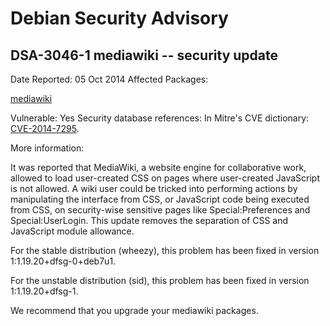
Debian Security Advisory
========================


DSA-3046-1 mediawiki -- security update
---------------------------------------



Date Reported:
05 Oct 2014
Affected Packages:

[mediawiki](https://packages.debian.org/src:mediawiki)

Vulnerable:
Yes
Security database references:
In Mitre's CVE dictionary: [CVE-2014-7295](https://security-tracker.debian.org/tracker/CVE-2014-7295).  

More information:

It was reported that MediaWiki, a website engine for collaborative work,
allowed to load user-created CSS on pages where user-created JavaScript
is not allowed. A wiki user could be tricked into performing actions by
manipulating the interface from CSS, or JavaScript code being executed
from CSS, on security-wise sensitive pages like Special:Preferences and
Special:UserLogin. This update removes the separation of CSS and
JavaScript module allowance.


For the stable distribution (wheezy), this problem has been fixed in
version 1:1.19.20+dfsg-0+deb7u1.


For the unstable distribution (sid), this problem has been fixed in
version 1:1.19.20+dfsg-1.


We recommend that you upgrade your mediawiki packages.





